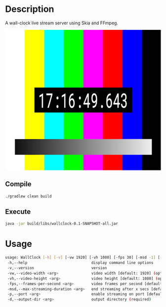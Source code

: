 # Description

A wall-clock live stream server using Skia and FFmpeg.

<img src="https://raw.githubusercontent.com/jruesga/wallclock/master/artwork/wallclock.png" width="800" height="452">

## Compile

```bash
./gradlew clean build
```

## Execute

```bash
java -jar build/libs/wallclock-0.1-SNAPSHOT-all.jar
```

# Usage

```bash
usage: WallClock [-h] [-v] [-vw 1920] [-vh 1080] [-fps 30] [-msd -1] [-p -1] --output-dir <path>
 -h,--help                             display command line options
 -v,--version                          version
 -vw,--video-width <arg>               video width [default: 1920] (optional)
 -vh,--video-height <arg>              video height [default: 1080] (optional)
 -fps,--frames-per-second <arg>        video frames per second [default: 30] (optional)
 -msd,--max-streaming-duration <arg>   end streaming after x secs [default: -1] (optional)
 -p,--port <arg>                       enable streaming on port [default: -1] (optional)
 -d,--output-dir <arg>                 output directory (required)
```
